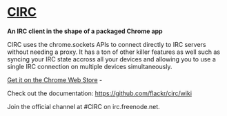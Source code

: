 # [CIRC](http://flackr.github.com/circ)
**An IRC client in the shape of a packaged Chrome app**

CIRC uses the chrome.sockets APIs to connect directly to IRC servers without needing a proxy. It has a ton of other killer features as well such as syncing your IRC state accross all your devices and allowing you to use a single IRC connection on multiple devices simultaneously.

[Get it on the Chrome Web Store](https://chrome.google.com/webstore/detail/circ/bebigdkelppomhhjaaianniiifjbgocn) - 

Check out the documentation: https://github.com/flackr/circ/wiki

Join the official channel at #CIRC on irc.freenode.net.
